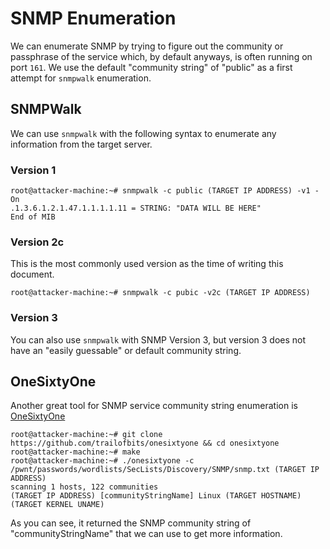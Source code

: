 # SNMP Enumeration
We can enumerate SNMP by trying to figure out the community or passphrase of the service which, by default anyways, is often running on port `161`. We use the default "community string" of "public" as a first attempt for `snmpwalk` enumeration.
## SNMPWalk
We can use `snmpwalk` with the following syntax to enumerate any information from the target server.
### Version 1
```
root@attacker-machine:~# snmpwalk -c public (TARGET IP ADDRESS) -v1 -On
.1.3.6.1.2.1.47.1.1.1.1.11 = STRING: "DATA WILL BE HERE"
End of MIB
```
### Version 2c
This is the most commonly used version as the time of writing this document.
```
root@attacker-machine:~# snmpwalk -c pubic -v2c (TARGET IP ADDRESS)
```
### Version 3
You can also use `snmpwalk` with SNMP Version 3, but version 3 does not have an "easily guessable" or default community string.
## OneSixtyOne
Another great tool for SNMP service community string enumeration is [OneSixtyOne](https://github.com/trailofbits/onesixtyone)
```
root@attacker-machine:~# git clone https://github.com/trailofbits/onesixtyone && cd onesixtyone
root@attacker-machine:~# make
root@attacker-machine:~# ./onesixtyone -c /pwnt/passwords/wordlists/SecLists/Discovery/SNMP/snmp.txt (TARGET IP ADDRESS)
scanning 1 hosts, 122 communities
(TARGET IP ADDRESS) [communityStringName] Linux (TARGET HOSTNAME) (TARGET KERNEL UNAME) 
```
As you can see, it returned the SNMP community string of "communityStringName" that we can use to get more information.
